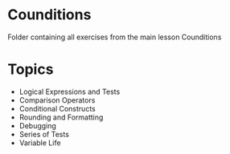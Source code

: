 # Counditions
Folder containing all exercises from the main lesson Counditions
# Topics
 - Logical Expressions and Tests
 - Comparison Operators
 - Conditional Constructs
 - Rounding and Formatting
 - Debugging
 - Series of Tests
 - Variable Life
